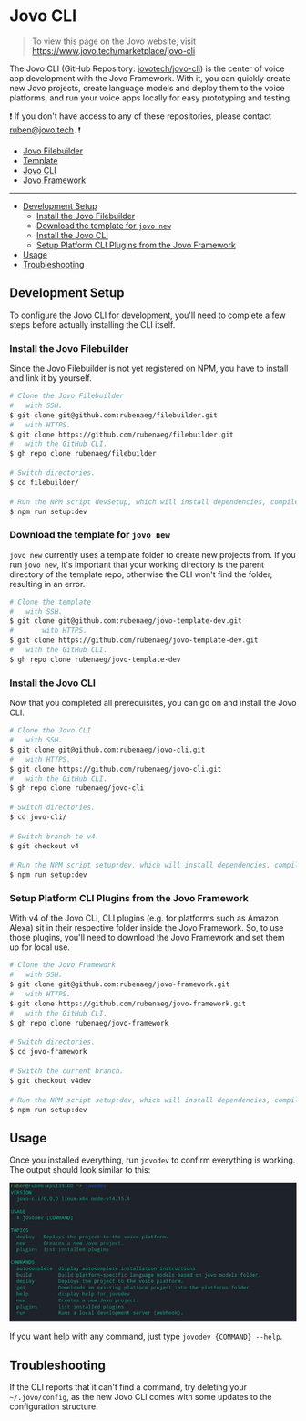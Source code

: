 # Jovo CLI

> To view this page on the Jovo website, visit https://www.jovo.tech/marketplace/jovo-cli

The Jovo CLI (GitHub Repository: [jovotech/jovo-cli](https://github.com/jovotech/jovo-cli)) is the center of voice app development with the Jovo Framework. With it, you can quickly create new Jovo projects, create language models and deploy them to the voice platforms, and run your voice apps locally for easy prototyping and testing.

:exclamation: If you don't have access to any of these repositories, please contact ruben@jovo.tech. :exclamation:

- [Jovo Filebuilder](https://github.com/rubenaeg/filebuilder)
- [Template](https://github.com/rubenaeg/jovo-template-dev)
- [Jovo CLI](https://github.com/rubenaeg/jovo-cli)
- [Jovo Framework](https://github.com/rubenaeg/jovo-framework)

---

- [Development Setup](#development-setup)
  - [Install the Jovo Filebuilder](äinstall-the-jovo-filebuilder)
  - [Download the template for `jovo new`](#download-the-template-for-jovo-new)
  - [Install the Jovo CLI](#install-the-jovo-cli)
  - [Setup Platform CLI Plugins from the Jovo Framework](#setup-platform-cli-plugins-from-the-jovo-framework)
- [Usage](#usage)
- [Troubleshooting](#troubleshooting)

## Development Setup

To configure the Jovo CLI for development, you'll need to complete a few steps before actually installing the CLI itself.

### Install the Jovo Filebuilder

Since the Jovo Filebuilder is not yet registered on NPM, you have to install and link it by yourself.

```sh
# Clone the Jovo Filebuilder
# 	with SSH.
$ git clone git@github.com:rubenaeg/filebuilder.git
# 	with HTTPS.
$ git clone https://github.com/rubenaeg/filebuilder.git
# 	with the GitHub CLI.
$ gh repo clone rubenaeg/filebuilder

# Switch directories.
$ cd filebuilder/

# Run the NPM script devSetup, which will install dependencies, compile TypeScript and link the package, so it is available globally on your machine.
$ npm run setup:dev
```

### Download the template for `jovo new`

`jovo new` currently uses a template folder to create new projects from. If you run `jovo new`, it's important that your working directory is the parent directory of the template repo, otherwise the CLI won't find the folder, resulting in an error.

```sh
# Clone the template
# 	with SSH.
$ git clone git@github.com:rubenaeg/jovo-template-dev.git
#		with HTTPS.
$ git clone https://github.com/rubenaeg/jovo-template-dev.git
# 	with the GitHub CLI.
$ gh repo clone rubenaeg/jovo-template-dev
```

### Install the Jovo CLI

Now that you completed all prerequisites, you can go on and install the Jovo CLI.

```sh
# Clone the Jovo CLI
# 	with SSH.
$ git clone git@github.com:rubenaeg/jovo-cli.git
# 	with HTTPS.
$ git clone https://github.com/rubenaeg/jovo-cli.git
# 	with the GitHub CLI.
$ gh repo clone rubenaeg/jovo-cli

# Switch directories.
$ cd jovo-cli/

# Switch branch to v4.
$ git checkout v4

# Run the NPM script setup:dev, which will install dependencies, compile TypeScript and link all necessary packages.
$ npm run setup:dev
```

### Setup Platform CLI Plugins from the Jovo Framework

With v4 of the Jovo CLI, CLI plugins (e.g. for platforms such as Amazon Alexa) sit in their respective folder inside the Jovo Framework. So, to use those plugins, you'll need to download the Jovo Framework and set them up for local use.

```sh
# Clone the Jovo Framework
#   with SSH.
$ git clone git@github.com:rubenaeg/jovo-framework.git
#   with HTTPS.
$ git clone https://github.com/rubenaeg/jovo-framework.git
#   with the GitHub CLI.
$ gh repo clone rubenaeg/jovo-framework

# Switch directories.
$ cd jovo-framework

# Switch the current branch.
$ git checkout v4dev

# Run the NPM script setup:dev, which will install dependencies, compile TypeScript and link all necessary packages.
$ npm run setup:dev
```

## Usage

Once you installed everything, run `jovodev` to confirm everything is working. The output should look similar to this:

![Output](./img/jovodev.png)

If you want help with any command, just type `jovodev {COMMAND} --help`.

## Troubleshooting

If the CLI reports that it can't find a command, try deleting your `~/.jovo/config`, as the new Jovo CLI comes with some updates to the configuration structure.
